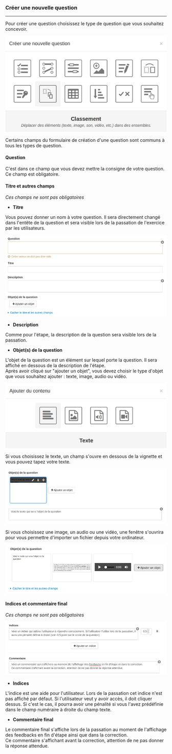 ### Créer une nouvelle question

---

Pour créer une question choisissez le type de question que vous souhaitez concevoir.

![](images/quiz-fig7.png)

Certains champs du formulaire de création d'une question sont communs à tous les types de question.

#### Question

C'est dans ce champ que vous devez mettre la consigne de votre question. Ce champ est obligatoire.

#### Titre et autres champs

_Ces champs ne sont pas obligatoires_

* **Titre**

Vous pouvez donner un nom à votre question. Il sera directement changé dans l'entête de la question et sera visible lors de la passation de l'exercice par les utilisateurs.

![](images/quiz-fig9.png)

* **Description**

Comme pour l'étape, la description de la question sera visible lors de la passation.

* **Objet\(s\) de la question**

L'objet de la question est un élément  sur lequel porte la question. Il sera affiché en dessous de la description de l'étape.  
Après avoir cliqué sur "ajouter un objet", vous devez choisir le type d'objet que vous souhaitez ajouter : texte, image, audio ou vidéo.

![](images/quiz-fig13.png)

Si vous choisissez le texte, un champ s'ouvre en dessous de la vignette et vous pouvez tapez votre texte.

![](images/quiz-fig14.png)

Si vous choisissez une image, un audio ou une vidéo, une fenêtre s'ouvrira pour vous permettre d'importer un fichier depuis votre ordinateur.

![](images/quiz-fig15.png)

#### Indices et commentaire final

_Ces champs ne sont pas obligatoires_

![](images/quiz-fig16.png)

* **Indices**

L'indice est une aide pour l'utilisateur. Lors de la passation cet indice n'est pas affiché par défaut. Si l'utilisateur veut y avoir accès, il doit cliquer dessus. Si c'est le cas, il pourra avoir une pénalité si vous l'avez prédéfinie dans le champ numéraire à droite du champ texte.

* **Commentaire final**

Le commentaire final s'affiche lors de la passation au moment de l'affichage des feedbacks en fin d'étape ainsi que dans la correction.  
Ce commentaire s'affichant avant la correction, attention de ne pas donner la réponse attendue.

